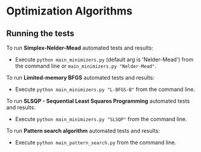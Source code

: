 # Optimization Algorithms


## Running the tests

To run **Simplex-Nelder-Mead** automated tests and results:

* Execute ``` python main_minimizers.py ``` (default arg is 'Nelder-Mead') from the command line or ``` main_minimizers.py "Nelder-Mead" ```.


To run **Limited-memory BFGS** automated tests and results:

* Execute ``` python main_minimizers.py "L-BFGS-B" ``` from the command line.

To run **SLSQP - Sequential Least Squares Programming** automated tests and results:

* Execute ``` python main_minimizers.py "SLSQP" ``` from the command line.

To run **Pattern search algorithm** automated tests and results:

* Execute ``` python main_pattern_search.py ``` from the command line.


